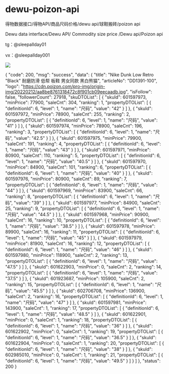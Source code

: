 # dewu-poizon-api
得物数据接口/得物API/商品尺码价格/dewu api/球鞋搬砖/poizon api

Dewu data interface/Dewu API/ Commodity size price /Dewu api/Poizon api

tg：@sleepallday01

vx：@sleepallday001





![](https://github.com/re0012/dewu-poizon-api/assets/131585417/1d8b1ff5-14fc-4ada-81f4-6ea749370d25)

{
  "code": 200,
  "msg": "success",
  "data": {
    "title": "Nike Dunk Low Retro \"Black\" 耐磨防滑 低帮 板鞋 男女同款 黑白熊猫",
    "articleNo": "DD1391-100",
    "logo": "https://cdn.poizon.com/pro-img/origin-img/20220212/aa8be8761318472c8f901cb09eecaadb.jpg",
    "isFollow": false,
    "followerCount": 27918,
    "skuDTOList": [
      {
        "skuId": 601597973,
        "minPrice": 77900,
        "saleCnt": 304,
        "ranking": 1,
        "propertyDTOList": [
          {
            "definitionId": 6,
            "level": 1,
            "name": "尺码",
            "value": "42"
          }
        ]
      },
      {
        "skuId": 601597972,
        "minPrice": 78900,
        "saleCnt": 255,
        "ranking": 2,
        "propertyDTOList": [
          {
            "definitionId": 6,
            "level": 1,
            "name": "尺码",
            "value": "41"
          }
        ]
      },
      {
        "skuId": 601597974,
        "minPrice": 78900,
        "saleCnt": 196,
        "ranking": 3,
        "propertyDTOList": [
          {
            "definitionId": 6,
            "level": 1,
            "name": "尺码",
            "value": "42.5"
          }
        ]
      },
      {
        "skuId": 601597975,
        "minPrice": 79900,
        "saleCnt": 191,
        "ranking": 4,
        "propertyDTOList": [
          {
            "definitionId": 6,
            "level": 1,
            "name": "尺码",
            "value": "43"
          }
        ]
      },
      {
        "skuId": 601597971,
        "minPrice": 80900,
        "saleCnt": 110,
        "ranking": 5,
        "propertyDTOList": [
          {
            "definitionId": 6,
            "level": 1,
            "name": "尺码",
            "value": "40.5"
          }
        ]
      },
      {
        "skuId": 601597970,
        "minPrice": 84900,
        "saleCnt": 101,
        "ranking": 6,
        "propertyDTOList": [
          {
            "definitionId": 6,
            "level": 1,
            "name": "尺码",
            "value": "40"
          }
        ]
      },
      {
        "skuId": 601597976,
        "minPrice": 80900,
        "saleCnt": 89,
        "ranking": 7,
        "propertyDTOList": [
          {
            "definitionId": 6,
            "level": 1,
            "name": "尺码",
            "value": "44"
          }
        ]
      },
      {
        "skuId": 601597969,
        "minPrice": 83900,
        "saleCnt": 66,
        "ranking": 8,
        "propertyDTOList": [
          {
            "definitionId": 6,
            "level": 1,
            "name": "尺码",
            "value": "39"
          }
        ]
      },
      {
        "skuId": 601597977,
        "minPrice": 84900,
        "saleCnt": 25,
        "ranking": 9,
        "propertyDTOList": [
          {
            "definitionId": 6,
            "level": 1,
            "name": "尺码",
            "value": "44.5"
          }
        ]
      },
      {
        "skuId": 601597968,
        "minPrice": 90900,
        "saleCnt": 16,
        "ranking": 10,
        "propertyDTOList": [
          {
            "definitionId": 6,
            "level": 1,
            "name": "尺码",
            "value": "38.5"
          }
        ]
      },
      {
        "skuId": 601597978,
        "minPrice": 89900,
        "saleCnt": 16,
        "ranking": 11,
        "propertyDTOList": [
          {
            "definitionId": 6,
            "level": 1,
            "name": "尺码",
            "value": "45"
          }
        ]
      },
      {
        "skuId": 601597979,
        "minPrice": 81900,
        "saleCnt": 16,
        "ranking": 12,
        "propertyDTOList": [
          {
            "definitionId": 6,
            "level": 1,
            "name": "尺码",
            "value": "46"
          }
        ]
      },
      {
        "skuId": 601597980,
        "minPrice": 118900,
        "saleCnt": 2,
        "ranking": 13,
        "propertyDTOList": [
          {
            "definitionId": 6,
            "level": 1,
            "name": "尺码",
            "value": "47.5"
          }
        ]
      },
      {
        "skuId": 601622903,
        "minPrice": 0,
        "saleCnt": 2,
        "ranking": 14,
        "propertyDTOList": [
          {
            "definitionId": 6,
            "level": 1,
            "name": "尺码",
            "value": "37.5"
          }
        ]
      },
      {
        "skuId": 601923687,
        "minPrice": 105900,
        "saleCnt": 2,
        "ranking": 15,
        "propertyDTOList": [
          {
            "definitionId": 6,
            "level": 1,
            "name": "尺码",
            "value": "45.5"
          }
        ]
      },
      {
        "skuId": 602706708,
        "minPrice": 136900,
        "saleCnt": 2,
        "ranking": 16,
        "propertyDTOList": [
          {
            "definitionId": 6,
            "level": 1,
            "name": "尺码",
            "value": "47"
          }
        ]
      },
      {
        "skuId": 601597981,
        "minPrice": 143900,
        "saleCnt": 1,
        "ranking": 17,
        "propertyDTOList": [
          {
            "definitionId": 6,
            "level": 1,
            "name": "尺码",
            "value": "48.5"
          }
        ]
      },
      {
        "skuId": 601622901,
        "minPrice": 0,
        "saleCnt": 1,
        "ranking": 18,
        "propertyDTOList": [
          {
            "definitionId": 6,
            "level": 1,
            "name": "尺码",
            "value": "36"
          }
        ]
      },
      {
        "skuId": 601622902,
        "minPrice": 0,
        "saleCnt": 1,
        "ranking": 19,
        "propertyDTOList": [
          {
            "definitionId": 6,
            "level": 1,
            "name": "尺码",
            "value": "36.5"
          }
        ]
      },
      {
        "skuId": 601622904,
        "minPrice": 0,
        "saleCnt": 1,
        "ranking": 20,
        "propertyDTOList": [
          {
            "definitionId": 6,
            "level": 1,
            "name": "尺码",
            "value": "38"
          }
        ]
      },
      {
        "skuId": 602985010,
        "minPrice": 0,
        "saleCnt": 1,
        "ranking": 21,
        "propertyDTOList": [
          {
            "definitionId": 6,
            "level": 1,
            "name": "尺码",
            "value": "49.5"
          }
        ]
      }
    ]
  },
  "status": 200
}
